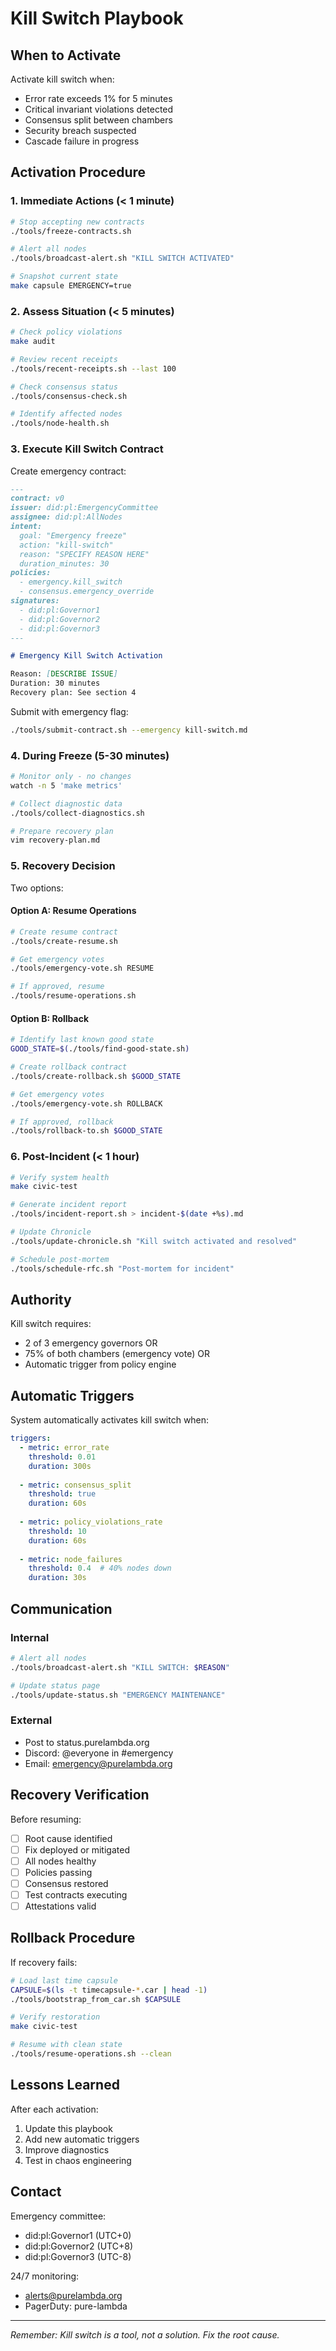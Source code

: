# Kill Switch Playbook

## When to Activate

Activate kill switch when:
- Error rate exceeds 1% for 5 minutes
- Critical invariant violations detected
- Consensus split between chambers
- Security breach suspected
- Cascade failure in progress

## Activation Procedure

### 1. Immediate Actions (< 1 minute)

```bash
# Stop accepting new contracts
./tools/freeze-contracts.sh

# Alert all nodes
./tools/broadcast-alert.sh "KILL SWITCH ACTIVATED"

# Snapshot current state
make capsule EMERGENCY=true
```

### 2. Assess Situation (< 5 minutes)

```bash
# Check policy violations
make audit

# Review recent receipts
./tools/recent-receipts.sh --last 100

# Check consensus status
./tools/consensus-check.sh

# Identify affected nodes
./tools/node-health.sh
```

### 3. Execute Kill Switch Contract

Create emergency contract:

```markdown
---
contract: v0
issuer: did:pl:EmergencyCommittee
assignee: did:pl:AllNodes
intent:
  goal: "Emergency freeze"
  action: "kill-switch"
  reason: "SPECIFY REASON HERE"
  duration_minutes: 30
policies:
  - emergency.kill_switch
  - consensus.emergency_override
signatures:
  - did:pl:Governor1
  - did:pl:Governor2
  - did:pl:Governor3
---

# Emergency Kill Switch Activation

Reason: [DESCRIBE ISSUE]
Duration: 30 minutes
Recovery plan: See section 4
```

Submit with emergency flag:
```bash
./tools/submit-contract.sh --emergency kill-switch.md
```

### 4. During Freeze (5-30 minutes)

```bash
# Monitor only - no changes
watch -n 5 'make metrics'

# Collect diagnostic data
./tools/collect-diagnostics.sh

# Prepare recovery plan
vim recovery-plan.md
```

### 5. Recovery Decision

Two options:

#### Option A: Resume Operations
```bash
# Create resume contract
./tools/create-resume.sh

# Get emergency votes
./tools/emergency-vote.sh RESUME

# If approved, resume
./tools/resume-operations.sh
```

#### Option B: Rollback
```bash
# Identify last known good state
GOOD_STATE=$(./tools/find-good-state.sh)

# Create rollback contract
./tools/create-rollback.sh $GOOD_STATE

# Get emergency votes
./tools/emergency-vote.sh ROLLBACK

# If approved, rollback
./tools/rollback-to.sh $GOOD_STATE
```

### 6. Post-Incident (< 1 hour)

```bash
# Verify system health
make civic-test

# Generate incident report
./tools/incident-report.sh > incident-$(date +%s).md

# Update Chronicle
./tools/update-chronicle.sh "Kill switch activated and resolved"

# Schedule post-mortem
./tools/schedule-rfc.sh "Post-mortem for incident"
```

## Authority

Kill switch requires:
- 2 of 3 emergency governors OR
- 75% of both chambers (emergency vote) OR
- Automatic trigger from policy engine

## Automatic Triggers

System automatically activates kill switch when:

```yaml
triggers:
  - metric: error_rate
    threshold: 0.01
    duration: 300s
    
  - metric: consensus_split
    threshold: true
    duration: 60s
    
  - metric: policy_violations_rate
    threshold: 10
    duration: 60s
    
  - metric: node_failures
    threshold: 0.4  # 40% nodes down
    duration: 30s
```

## Communication

### Internal
```bash
# Alert all nodes
./tools/broadcast-alert.sh "KILL SWITCH: $REASON"

# Update status page
./tools/update-status.sh "EMERGENCY MAINTENANCE"
```

### External
- Post to status.purelambda.org
- Discord: @everyone in #emergency
- Email: emergency@purelambda.org

## Recovery Verification

Before resuming:
- [ ] Root cause identified
- [ ] Fix deployed or mitigated
- [ ] All nodes healthy
- [ ] Policies passing
- [ ] Consensus restored
- [ ] Test contracts executing
- [ ] Attestations valid

## Rollback Procedure

If recovery fails:

```bash
# Load last time capsule
CAPSULE=$(ls -t timecapsule-*.car | head -1)
./tools/bootstrap_from_car.sh $CAPSULE

# Verify restoration
make civic-test

# Resume with clean state
./tools/resume-operations.sh --clean
```

## Lessons Learned

After each activation:
1. Update this playbook
2. Add new automatic triggers
3. Improve diagnostics
4. Test in chaos engineering

## Contact

Emergency committee:
- did:pl:Governor1 (UTC+0)
- did:pl:Governor2 (UTC+8)  
- did:pl:Governor3 (UTC-8)

24/7 monitoring:
- alerts@purelambda.org
- PagerDuty: pure-lambda

---

*Remember: Kill switch is a tool, not a solution. Fix the root cause.*